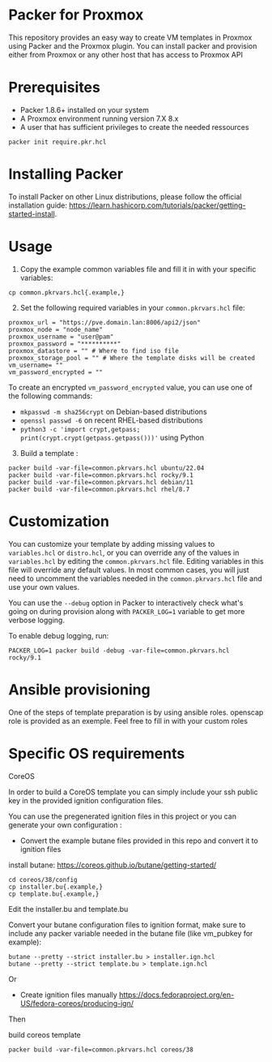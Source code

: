 Packer for Proxmox
===================

This repository provides an easy way to create VM templates in Proxmox using Packer and the Proxmox plugin.
You can install packer and provision either from Proxmox or any other host that has access to Proxmox API

Prerequisites
=============

- Packer 1.8.6+ installed on your system
- A Proxmox environment running version 7.X 8.x
- A user that has sufficient privileges to create the needed ressources

```
packer init require.pkr.hcl
```

Installing Packer
=================

To install Packer on other Linux distributions, please follow the official installation guide: https://learn.hashicorp.com/tutorials/packer/getting-started-install.

Usage
=====

1. Copy the example common variables file and fill it in with your specific variables:

```
cp common.pkrvars.hcl{.example,}

```
2. Set the following required variables in your `common.pkrvars.hcl` file:

```
proxmox_url = "https://pve.domain.lan:8006/api2/json"
proxmox_node = "node_name"
proxmox_username = "user@pam"
proxmox_password = "**********"
proxmox_datastore = "" # Where to find iso file
proxmox_storage_pool = "" # Where the template disks will be created
vm_username= ""
vm_password_encrypted = ""
```

   To create an encrypted `vm_password_encrypted` value, you can use one of the following commands:
   - `mkpasswd -m sha256crypt` on Debian-based distributions
   - `openssl passwd -6` on recent RHEL-based distributions
   - `python3 -c 'import crypt,getpass; print(crypt.crypt(getpass.getpass()))'` using Python

3. Build a template :

```
packer build -var-file=common.pkrvars.hcl ubuntu/22.04
packer build -var-file=common.pkrvars.hcl rocky/9.1
packer build -var-file=common.pkrvars.hcl debian/11
packer build -var-file=common.pkrvars.hcl rhel/8.7
```

Customization
=============

You can customize your template by adding missing values to `variables.hcl` or `distro.hcl`, or you can override any of the values in `variables.hcl` by editing the `common.pkrvars.hcl` file.
Editing variables in this file will override any default values. 
In most common cases, you will just need to uncomment the variables needed in the `common.pkrvars.hcl` file and use your own values.

You can use the `--debug` option in Packer to interactively check what's going on during provision along with `PACKER_LOG=1` variable to get more verbose logging.

To enable debug logging, run:

```
PACKER_LOG=1 packer build -debug -var-file=common.pkrvars.hcl rocky/9.1
```

Ansible provisioning
=============
One of the steps of template preparation is by using ansible roles.
openscap role is provided as an exemple.
Feel free to fill in with your custom roles


Specific OS requirements
=============
CoreOS

In order to build a CoreOS template you can simply include your ssh public key in the provided ignition configuration files.

You can use the pregenerated ignition files in this project or you can generate your own configuration :

- Convert the example butane files provided in this repo and convert it to ignition files

install butane:
https://coreos.github.io/butane/getting-started/


```
cd coreos/38/config
cp installer.bu{.example,}
cp template.bu{.example,}
```
Edit the installer.bu and template.bu

Convert your butane configuration files to ignition format, make sure to include any packer variable needed in the butane file (like vm_pubkey for example):
```
butane --pretty --strict installer.bu > installer.ign.hcl
butane --pretty --strict template.bu > template.ign.hcl
```

Or

- Create ignition files manually https://docs.fedoraproject.org/en-US/fedora-coreos/producing-ign/

Then

build coreos template
```
packer build -var-file=common.pkrvars.hcl coreos/38
```
